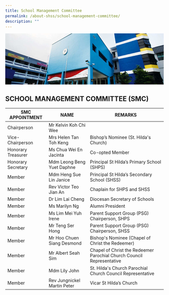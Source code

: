 ```yaml
---
title: School Management Committee
permalink: /about-shss/school-management-committee/
description: ""
---
```

![](/images/School%20Info/School%20Management%20Committee.jpg)

SCHOOL MANAGEMENT COMMITTEE (SMC)
---------------------------

<table>
<thead>
  <tr>
    <th>SMC APPOINTMENT</th>
    <th>NAME</th>
    <th>REMARKS</th>
  </tr>
</thead>
<tbody>
  <tr>
    <td>Chairperson</td>
    <td>Mr Kelvin Koh Chi Wee</td>
    <td> </td>
  </tr>
  <tr>
    <td>Vice-Chairperson</td>
    <td>Mrs Helen Tan Toh Keng</td>
    <td>Bishop’s Nominee (St. Hilda's Church)</td>
  </tr>
  <tr>
    <td>Honorary Treasurer</td>
    <td>Ms Chua Wei En Jacinta</td>
    <td>Co-opted Member</td>
  </tr>
  <tr>
    <td>Honorary Secretary</td>
    <td>Mdm Leong Beng Yuet Daphne</td>
    <td>Principal St Hilda’s Primary School (SHPS)</td>
  </tr>
  <tr>
    <td>Member</td>
    <td>Mdm Heng Sue Lin Janice</td>
    <td>Principal St Hilda’s Secondary School (SHSS)</td>
  </tr>
  <tr>
    <td>Member</td>
    <td>Rev Victor Teo Jian An</td>
    <td>Chaplain for SHPS and SHSS</td>
  </tr>
  <tr>
    <td>Member</td>
    <td>Dr Lim Lai Cheng</td>
    <td>Diocesan Secretary of Schools</td>
  </tr>
  <tr>
    <td>Member</td>
    <td>Ms Marilyn Ng</td>
    <td>Alumni President</td>
  </tr>
  <tr>
    <td>Member</td>
    <td>Ms Lim Mei Yuh Irene</td>
    <td>Parent Support Group (PSG) Chairperson, SHPS</td>
  </tr>
  <tr>
    <td>Member</td>
    <td>Mr Teng Ser Hong</td>
    <td>Parent Support Group (PSG) Chairperson, SHSS</td>
  </tr>
  <tr>
    <td>Member</td>
    <td>Mr Hoo Chuen Siang Desmond</td>
    <td>Bishop's Nominee (Chapel of Christ the Redeemer)</td>
  </tr>
  <tr>
    <td>Member</td>
    <td>Mr Albert Seah Sim</td>
    <td>Chapel of Christ the Redeemer Parochial Church Council Representative</td>
  </tr>
  <tr>
    <td>Member</td>
    <td>Mdm Lily John</td>
    <td>St. Hilda's Church Parochial Church Council Representative</td>
  </tr>
  <tr>
    <td>Member</td>
    <td>Rev Jungnickel Martin Peter</td>
    <td>Vicar St Hilda’s Church</td>
  </tr>
</tbody>
</table>